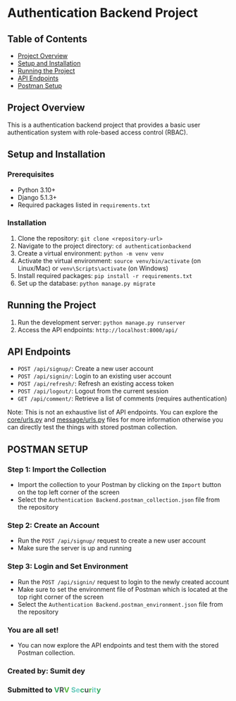 # Authentication Backend Project

## Table of Contents

- [Project Overview](#project-overview)
- [Setup and Installation](#setup-and-installation)
- [Running the Project](#running-the-project)
- [API Endpoints](#api-endpoints)
- [Postman Setup](#postman-setup)

## Project Overview

This is a authentication backend project that provides a basic user authentication system with role-based access control (RBAC).

## Setup and Installation

### Prerequisites

- Python 3.10+
- Django 5.1.3+
- Required packages listed in `requirements.txt`

### Installation

1. Clone the repository: `git clone <repository-url>`
2. Navigate to the project directory: `cd authenticationbackend`
3. Create a virtual environment: `python -m venv venv`
4. Activate the virtual environment: `source venv/bin/activate` (on Linux/Mac) or `venv\Scripts\activate` (on Windows)
5. Install required packages: `pip install -r requirements.txt`
6. Set up the database: `python manage.py migrate`

## Running the Project

1. Run the development server: `python manage.py runserver`
2. Access the API endpoints: `http://localhost:8000/api/`

## API Endpoints

- `POST /api/signup/`: Create a new user account
- `POST /api/signin/`: Login to an existing user account
- `POST /api/refresh/`: Refresh an existing access token
- `POST /api/logout/`: Logout from the current session
- `GET /api/comment/`: Retrieve a list of comments (requires authentication)

Note: This is not an exhaustive list of API endpoints. You can explore the [core/urls.py](cci:7://file:///home/sumit9090/All-Projects/Authentication/core/urls.py:0:0-0:0) and [message/urls.py](cci:7://file:///home/sumit9090/All-Projects/Authentication/message/urls.py:0:0-0:0) files for more information otherwise you can directly test the things with stored postman collection.

## POSTMAN SETUP

### Step 1: Import the Collection

- Import the collection to your Postman by clicking on the `Import` button on the top left corner of the screen
- Select the `Authentication Backend.postman_collection.json` file from the repository

### Step 2: Create an Account

- Run the `POST /api/signup/` request to create a new user account
- Make sure the server is up and running

### Step 3: Login and Set Environment

- Run the `POST /api/signin/` request to login to the newly created account
- Make sure to set the environment file of Postman which is located at the top right corner of the screen
- Select the `Authentication Backend.postman_environment.json` file from the repository

### You are all set!

- You can now explore the API endpoints and test them with the stored Postman collection.

### Created by: Sumit dey

### Submitted to <span style="color: #34A85A; animation: blink 1s ease-in-out infinite;">V</span><span style="color: #4B5154; animation: blink 1s ease-in-out infinite alternate;">R</span><span style="color: #50B83C; animation: blink 1s ease-in-out infinite;">V</span> <span style="color: #64C7B8; animation: blink 1s ease-in-out infinite alternate;">S</span><span style="color: #73D0C8; animation: blink 1s ease-in-out infinite;">e</span><span style="color: #34A85A; animation: blink 1s ease-in-out infinite alternate;">c</span><span style="color: #4B5154; animation: blink 1s ease-in-out infinite;">u</span><span style="color: #50B83C; animation: blink 1s ease-in-out infinite alternate;">r</span><span style="color: #64C7B8; animation: blink 1s ease-in-out infinite;">i</span><span style="color: #73D0C8; animation: blink 1s ease-in-out infinite alternate;">t</span><span style="color: #34A85A; animation: blink 1s ease-in-out infinite;">y</span>

